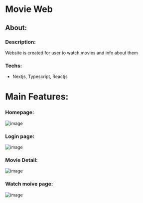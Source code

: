 # Movie Web
## About:
  ### Description:
  Website is created for user to watch movies and info about them
  ### Techs:
  - Nextjs, Typescript, Reactjs
# Main Features:
 ### Homepage:
 ![image](https://user-images.githubusercontent.com/31571856/184472191-d2c601d4-fa1e-4f91-8c0d-15e9bca4daa9.png)
 ### Login page:
 ![image](https://user-images.githubusercontent.com/31571856/184472211-cb4a3c61-a9fa-44c5-b321-5bb05992c671.png)
 ### Movie Detail:
 ![image](https://user-images.githubusercontent.com/31571856/184472217-8c8f30b0-3b5e-4940-b412-a5fdf255c92f.png)
 ### Watch moive page:
 ![image](https://user-images.githubusercontent.com/31571856/184472228-e87c23ed-e136-41ae-802a-fda34d7f6abf.png)

